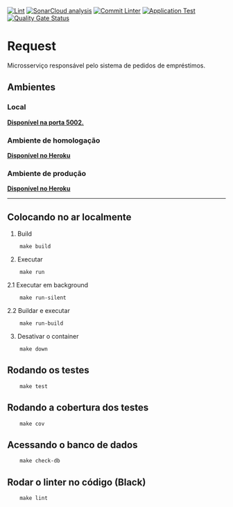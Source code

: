 [![Lint](https://github.com/Lend-it/Request/actions/workflows/black.yml/badge.svg)](https://github.com/Lend-it/Request/actions/workflows/black.yml) [![SonarCloud analysis](https://github.com/Lend-it/Request/actions/workflows/sonar.yml/badge.svg)](https://github.com/Lend-it/Request/actions/workflows/sonar.yml) [![Commit Linter](https://github.com/Lend-it/Request/actions/workflows/commit-linter.yml/badge.svg)](https://github.com/Lend-it/Request/actions/workflows/commit-linter.yml) [![Application Test](https://github.com/Lend-it/Request/actions/workflows/app-test.yml/badge.svg)](https://github.com/Lend-it/Request/actions/workflows/app-test.yml) [![Quality Gate Status](https://sonarcloud.io/api/project_badges/measure?project=Lend-it_Request&metric=alert_status)](https://sonarcloud.io/dashboard?id=Lend-it_Request)
# Request

Microsserviço responsável pelo sistema de pedidos de empréstimos.

## Ambientes
### Local
**[Disponível na porta 5002.](http://localhost:5002/)**

### Ambiente de homologação
**[Disponível no Heroku](https://lendit-request-homolog.herokuapp.com/)**

### Ambiente de produção
**[Disponível no Heroku](https://lendit-request-prod.herokuapp.com/)**

***
## Colocando no ar localmente

1. Build
```shell
    make build
```
2. Executar
```shell
    make run
```
2.1 Executar em background
```shell
    make run-silent
```
2.2 Buildar e executar
```shell
    make run-build
```
3. Desativar o container
```shell
    make down
```

## Rodando os testes

```shell
    make test
```

## Rodando a cobertura dos testes


```shell
    make cov
```

## Acessando o banco de dados 

```shell
    make check-db
```

## Rodar o linter no código (Black) 

```shell
    make lint
```
